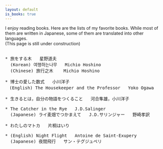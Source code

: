 ```yaml
---
layout: default
is_books: true
---
```


I enjoy reading books. Here are the lists of my favorite books. While most of them are written in Japanese, some of them are translated into other languages.  
(This page is still under construction)

<pre>

* 旅をする木   星野道夫  
  (Korean) 여행하는나무   Michio Hoshino  
  (Chinese) 旅行之木    Michio Hoshino

* 博士の愛した数式   小川洋子  
　(English) The Housekeeper and the Professor   Yoko Ogawa

* 生きるとは，自分の物語をつくること   河合隼雄，小川洋子　　

* The Catcher in the Rye   J.D.Salinger  
  (Japanese) ライ麦畑でつかまえて   J.D.サリンジャー   野崎孝訳

* わたしのマトカ   片桐はいり

* (English) Night Flight   Antoine de Saint-Exupery  
  (Japanese) 夜間飛行   サン・テグジュペリ


</pre>
